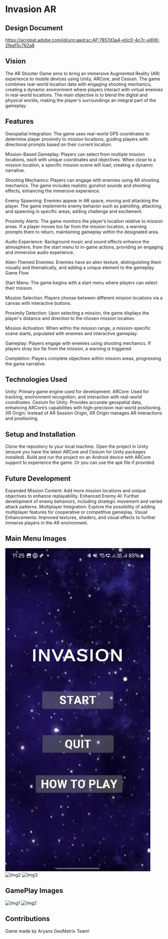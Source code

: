 # Invasion AR
## Design Document
https://acrobat.adobe.com/id/urn:aaid:sc:AP:7857d3a4-e0c0-4c7c-a906-2feaf5c762a8

## Vision
The AR Shooter Game aims to bring an immersive Augmented Reality (AR) experience to mobile devices using Unity, ARCore, and Cesium. The game combines real-world location data with engaging shooting mechanics, creating a dynamic environment where players interact with virtual enemies in real-world locations. The main objective is to blend the digital and physical worlds, making the player's surroundings an integral part of the gameplay.

## Features
Geospatial Integration: The game uses real-world GPS coordinates to determine player proximity to mission locations, guiding players with directional prompts based on their current location.

Mission-Based Gameplay: Players can select from multiple mission locations, each with unique coordinates and objectives. When close to a mission location, a specific mission scene will load, creating a dynamic narrative.

Shooting Mechanics: Players can engage with enemies using AR shooting mechanics. The game includes realistic gunshot sounds and shooting effects, enhancing the immersive experience.

Enemy Spawning: Enemies appear in AR space, moving and attacking the player. The game implements enemy behavior such as patrolling, attacking, and spawning in specific areas, adding challenge and excitement.

Proximity Alerts: The game monitors the player’s location relative to mission areas. If a player moves too far from the mission location, a warning prompts them to return, maintaining gameplay within the designated area.

Audio Experience: Background music and sound effects enhance the atmosphere, from the start menu to in-game actions, providing an engaging and immersive audio experience.

Alien-Themed Enemies: Enemies have an alien texture, distinguishing them visually and thematically, and adding a unique element to the gameplay.
Game Flow

Start Menu: The game begins with a start menu where players can select their mission.

Mission Selection: Players choose between different mission locations via a canvas with interactive buttons.

Proximity Detection: Upon selecting a mission, the game displays the player's distance and direction to the chosen mission location.

Mission Activation: When within the mission range, a mission-specific scene starts, populated with enemies and interactive gameplay.

Gameplay: Players engage with enemies using shooting mechanics. If players stray too far from the mission, a warning is triggered.

Completion: Players complete objectives within mission areas, progressing the game narrative.

## Technologies Used
Unity: Primary game engine used for development.
ARCore: Used for tracking, environment recognition, and interaction with real-world coordinates.
Cesium for Unity: Provides accurate geospatial data, enhancing ARCore’s capabilities with high-precision real-world positioning.
XR Origin: Instead of AR Session Origin, XR Origin manages AR interactions and positioning.

## Setup and Installation
Clone the repository to your local machine.
Open the project in Unity (ensure you have the latest ARCore and Cesium for Unity packages installed).
Build and run the project on an Android device with ARCore support to experience the game.
Or you can use the apk file if provided.

## Future Development
Expanded Mission Content: Add more mission locations and unique objectives to enhance replayability.
Enhanced Enemy AI: Further development of enemy behaviors, including strategic movement and varied attack patterns.
Multiplayer Integration: Explore the possibility of adding multiplayer features for cooperative or competitive gameplay.
Visual Enhancements: Improved textures, shaders, and visual effects to further immerse players in the AR environment.

## Main Menu Images
![Img1](Imaeges\Main.jpeg)
![Img2]("Imaeges\Main2.jpeg")
![Img3]('Imaeges\Main3.jpeg')

## GamePlay Images
![Img1](Imaeges\Game.jpeg)
![Img2]("Imaeges\Game2.jpeg")

## Contributions
Game made by Aryans GeoMatrix Team!
